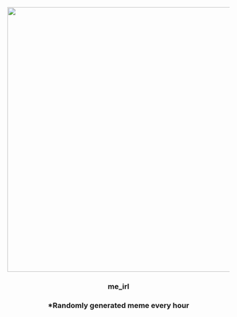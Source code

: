 <p align="center">
        <img src="https://i.redd.it/15sei9auttf91.jpg" width="600" height="600">
        </p>
        <h3 align="center">me_irl</h3>
        <h3 align="center">*Randomly generated meme every hour</h3>
    